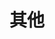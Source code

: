 ---
title: 其他
slug: others
image: others.webp
style:
    background: "#9796d0"
    color: "#fff"
---